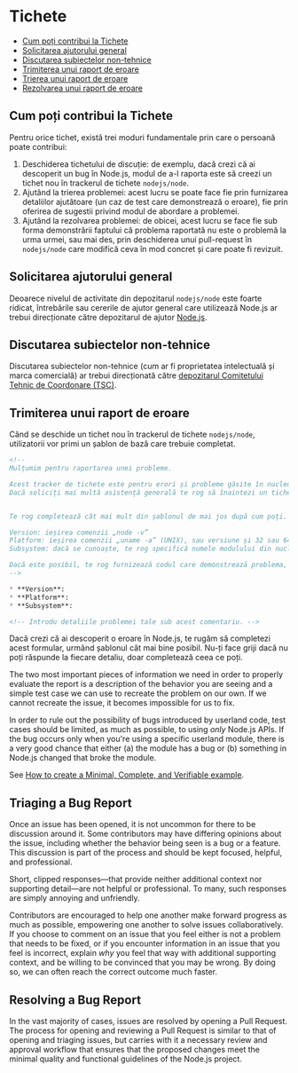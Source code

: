 # Tichete

* [Cum poți contribui la Tichete](#how-to-contribute-in-issues)
* [Solicitarea ajutorului general](#asking-for-general-help)
* [Discutarea subiectelor non-tehnice](#discussing-non-technical-topics)
* [Trimiterea unui raport de eroare](#submitting-a-bug-report)
* [Trierea unui raport de eroare](#triaging-a-bug-report)
* [Rezolvarea unui raport de eroare](#resolving-a-bug-report)

## Cum poți contribui la Tichete

Pentru orice tichet, există trei moduri fundamentale prin care o persoană poate contribui:

1. Deschiderea tichetului de discuție: de exemplu, dacă crezi că ai descoperit un bug în Node.js, modul de a-l raporta este să creezi un tichet nou în trackerul de tichete `nodejs/node`.
2. Ajutând la trierea problemei: acest lucru se poate face fie prin furnizarea detaliilor ajutătoare (un caz de test care demonstrează o eroare), fie prin oferirea de sugestii privind modul de abordare a problemei.
3. Ajutând la rezolvarea problemei: de obicei, acest lucru se face fie sub forma demonstrării faptului că problema raportată nu este o problemă la urma urmei, sau mai des, prin deschiderea unui pull-request în `nodejs/node` care modifică ceva în mod concret și care poate fi revizuit.

## Solicitarea ajutorului general

Deoarece nivelul de activitate din depozitarul `nodejs/node` este foarte ridicat, întrebările sau cererile de ajutor general care utilizează Node.js ar trebui direcționate către depozitarul de ajutor [Node.js](https://github.com/nodejs/help/issues).

## Discutarea subiectelor non-tehnice

Discutarea subiectelor non-tehnice (cum ar fi proprietatea intelectuală și marca comercială) ar trebui direcționată către [depozitarul Comitetului Tehnic de Coordonare (TSC)](https://github.com/nodejs/TSC/issues).

## Trimiterea unui raport de eroare

Când se deschide un tichet nou în trackerul de tichete `nodejs/node`, utilizatorii vor primi un șablon de bază care trebuie completat.

```markdown
<!--
Mulțumim pentru raportarea unei probleme.

Acest tracker de tichete este pentru erori și probleme găsite în nucleul Node.js.
Dacă soliciți mai multă asistență generală te rog să înaintezi un tichet către ajutorul depozitarului. https://github.com/nodejs/help


Te rog completează cât mai mult din șablonul de mai jos după cum poți.

Version: ieșirea comenzii „node -v”
Platform: ieșirea comenzii „uname -a” (UNIX), sau versiune și 32 sau 64-bit (Windows)
Subsystem: dacă se cunoaște, te rog specifică numele modulului din nucleu afectat

Dacă este posibil, te rog furnizează codul care demonstrează problema, păstrându-l pe cât de simplu posibil și fără dependențe externe.
-->

* **Version**:
* **Platform**:
* **Subsystem**:

<!-- Introdu detaliile problemei tale sub acest comentariu. -->
```

Dacă crezi că ai descoperit o eroare în Node.js, te rugăm să completezi acest formular, urmând șablonul cât mai bine posibil. Nu-ți face griji dacă nu poți răspunde la fiecare detaliu, doar completează ceea ce poți.

The two most important pieces of information we need in order to properly evaluate the report is a description of the behavior you are seeing and a simple test case we can use to recreate the problem on our own. If we cannot recreate the issue, it becomes impossible for us to fix.

In order to rule out the possibility of bugs introduced by userland code, test cases should be limited, as much as possible, to using *only* Node.js APIs. If the bug occurs only when you're using a specific userland module, there is a very good chance that either (a) the module has a bug or (b) something in Node.js changed that broke the module.

See [How to create a Minimal, Complete, and Verifiable example](https://stackoverflow.com/help/mcve).

## Triaging a Bug Report

Once an issue has been opened, it is not uncommon for there to be discussion around it. Some contributors may have differing opinions about the issue, including whether the behavior being seen is a bug or a feature. This discussion is part of the process and should be kept focused, helpful, and professional.

Short, clipped responses—that provide neither additional context nor supporting detail—are not helpful or professional. To many, such responses are simply annoying and unfriendly.

Contributors are encouraged to help one another make forward progress as much as possible, empowering one another to solve issues collaboratively. If you choose to comment on an issue that you feel either is not a problem that needs to be fixed, or if you encounter information in an issue that you feel is incorrect, explain *why* you feel that way with additional supporting context, and be willing to be convinced that you may be wrong. By doing so, we can often reach the correct outcome much faster.

## Resolving a Bug Report

In the vast majority of cases, issues are resolved by opening a Pull Request. The process for opening and reviewing a Pull Request is similar to that of opening and triaging issues, but carries with it a necessary review and approval workflow that ensures that the proposed changes meet the minimal quality and functional guidelines of the Node.js project.